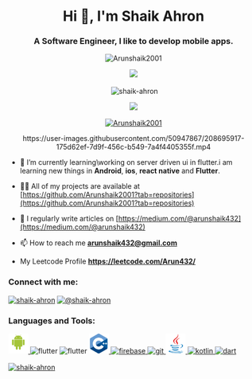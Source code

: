 <h1 align="center">Hi 👋, I'm Shaik Ahron</h1>

<h3 align="center">A Software Engineer, I like to develop mobile apps.</h3>
<p align="center"> <img src="https://komarev.com/ghpvc/?username=Arunshaik2001&label=Views&color=blue&style=plastic" alt="Arunshaik2001" /> </p>


<p align="center"> <img src="https://stardev.io/developers/Arunshaik2001/badge/languages/global.svg" /> </p>


<p align="center">&nbsp;<img align="center" src="https://stats.justsong.cn/api/leetcode/?username=Arun432&theme=dark" alt="shaik-ahron" /></p>

<p align="center"> <img src="https://github-readme-stats.vercel.app/api?username=Arunshaik2001&theme=tokyonight&show_icons=true&hide_border=true&count_private=true&include_all_commits=true" /> </p>


<p align="center"> <a href="https://github.com/ryo-ma/github-profile-trophy"><img src="https://github-profile-trophy.vercel.app/?username=Arunshaik2001" alt="Arunshaik2001" /></a> </p>

<p align="center">https://user-images.githubusercontent.com/50947867/208695917-175d62ef-7d9f-456c-b549-7a4f4405355f.mp4</p>




- 🌱 I’m currently learning\working on server driven ui in flutter.i am learning new things in **Android**, **ios**, **react native** and **Flutter**.

- 👨‍💻 All of my projects are available at [https://github.com/Arunshaik2001?tab=repositories](https://github.com/Arunshaik2001?tab=repositories)

- 📝 I regularly write articles on [https://medium.com/@arunshaik432](https://medium.com/@arunshaik432)

- 📫 How to reach me **arunshaik432@gmail.com**

- My Leetcode Profile **https://leetcode.com/Arun432/**

<h3 align="left">Connect with me:</h3>
<p align="left">
<a href="https://www.linkedin.com/in/shaik-ahron-79a71018a/" target="blank"><img align="center" src="https://raw.githubusercontent.com/rahuldkjain/github-profile-readme-generator/master/src/images/icons/Social/linked-in-alt.svg" alt="shaik-ahron" height="30" width="40" /></a>
<a href="https://medium.com/@arunshaik432" target="blank"><img align="center" src="https://raw.githubusercontent.com/rahuldkjain/github-profile-readme-generator/master/src/images/icons/Social/medium.svg" alt="@shaik-ahron" height="30" width="40" /></a>
</p>

<h3 align="left">Languages and Tools:</h3>
<p align="left"> <a href="https://developer.android.com" target="_blank"> <img src="https://raw.githubusercontent.com/devicons/devicon/master/icons/android/android-original-wordmark.svg" alt="android" width="40" height="40"/> </a> <img src="https://user-images.githubusercontent.com/50947867/196045064-489c0672-ab63-4aae-b556-b4b22f4314f5.png" alt="flutter" width="40" height="40"/> <img src="https://user-images.githubusercontent.com/50947867/196045159-1b8be75d-822c-4068-8351-0b509f95ee5f.jpg" alt="flutter" width="40" height="40"/> <a href="https://www.w3schools.com/cpp/" target="_blank"> <img src="https://raw.githubusercontent.com/devicons/devicon/master/icons/cplusplus/cplusplus-original.svg" alt="cplusplus" width="40" height="40"/> </a> <a href="https://firebase.google.com/" target="_blank"> <img src="https://www.vectorlogo.zone/logos/firebase/firebase-icon.svg" alt="firebase" width="40" height="40"/> </a> <a href="https://git-scm.com/" target="_blank"> <img src="https://www.vectorlogo.zone/logos/git-scm/git-scm-icon.svg" alt="git" width="40" height="40"/> </a> <a href="https://www.java.com" target="_blank"> <img src="https://raw.githubusercontent.com/devicons/devicon/master/icons/java/java-original.svg" alt="java" width="40" height="40"/> </a> <a href="https://kotlinlang.org" target="_blank"> <img src="https://www.vectorlogo.zone/logos/kotlinlang/kotlinlang-icon.svg" alt="kotlin" width="40" height="40"/> </a> <a href="https://postman.com" target="_blank"> <img src="https://user-images.githubusercontent.com/50947867/196044765-6a64816b-1f0e-4442-b549-13649f0c22e0.svg" alt="dart" width="40" height="40"/> 

</p>

<p><img align="center" src="https://github-readme-streak-stats.herokuapp.com/?user=Arunshaik2001&" alt="shaik-ahron" /></p>
